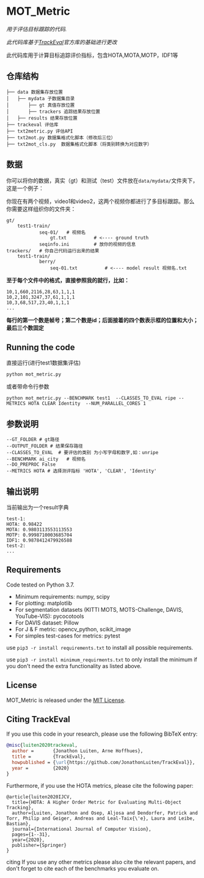 
# MOT_Metric
*用于评估目标跟踪的代码.*

*此代码库基于[TrackEval](https://github.com/JonathonLuiten/TrackEval/)官方库的基础进行更改*

此代码库用于计算目标追踪评价指标，包含HOTA,MOTA,MOTP，IDF1等

## 仓库结构

```text
├── data 数据集存放位置
│   ├── mydata 子数据集目录
│       ├── gt 真值存放位置
│       ├── trackers 追踪结果存放位置
│   ├── results 结果存放位置
├── trackeval 评估库 
├── txt2metric.py 评估API
├── txt2mot.py 数据集格式化脚本（修改后三位）
├── txt2mot_cls.py  数据集格式化脚本（将类别转换为对应数字）
```

## 数据

你可以将你的数据，真实（gt）和测试（test）文件放在`data/mydata/`文件夹下，这是一个例子：

你现在有两个视频，video1和video2，这两个视频你都进行了多目标跟踪。那么你需要这样组织你的文件夹：
```
gt/
    test1-train/
            seq-01/   # 视频名
                gt.txt          # <---- ground truth
            seqinfo.ini         # 放你的视频的信息
trackers/   # 你自己代码运行出来的结果
    test1-train/
            berry/
                seq-01.txt          # <---- model result 视频名.txt
```

**至于每个文件中的格式，直接参照我的就行，比如：**
```
10,1,660,2116,28,63,1,1,1
10,2,101,3247,37,61,1,1,1
10,3,68,517,23,40,1,1,1
...
```
**每行的第一个数是帧号；第二个数是id；后面接着的四个数表示框的位置和大小；最后三个数固定**

## Running the code

直接运行(进行test1数据集评估)
```
python mot_metric.py 
```

或者带命令行参数
```
python mot_metric.py --BENCHMARK test1  --CLASSES_TO_EVAL ripe --METRICS HOTA CLEAR Identity  --NUM_PARALLEL_CORES 1
```

## 参数说明

```
--GT_FOLDER # gt路径
--OUTPUT_FOLDER # 结果保存路径
--CLASSES_TO_EVAL  # 要评估的类别 为小写字母和数字,如：unripe
--BENCHMARK ai_city   # 视频名
--DO_PREPROC False 
--METRICS HOTA # 选择测评指标 'HOTA', 'CLEAR', 'Identity'
```

## 输出说明

当前输出为一个result字典
```
test-1:
HOTA: 0.98422
MOTA: 0.9803113553113553
MOTP: 0.9998710003685704
IDF1: 0.9878412479926588
test-2:
...
```

## Requirements
 Code tested on Python 3.7.
 
 - Minimum requirements: numpy, scipy
 - For plotting: matplotlib
 - For segmentation datasets (KITTI MOTS, MOTS-Challenge, DAVIS, YouTube-VIS): pycocotools
 - For DAVIS dataset: Pillow
 - For J & F metric: opencv_python, scikit_image
 - For simples test-cases for metrics: pytest

use ```pip3 -r install requirements.txt``` to install all possible requirements.

use ```pip3 -r install minimum_requirments.txt``` to only install the minimum if you don't need the extra functionality as listed above.

## License

MOT_Metric is released under the [MIT License](LICENSE).


## Citing TrackEval

If you use this code in your research, please use the following BibTeX entry:

```BibTeX
@misc{luiten2020trackeval,
  author =       {Jonathon Luiten, Arne Hoffhues},
  title =        {TrackEval},
  howpublished = {\url{https://github.com/JonathonLuiten/TrackEval}},
  year =         {2020}
}
```

Furthermore, if you use the HOTA metrics, please cite the following paper:

```
@article{luiten2020IJCV,
  title={HOTA: A Higher Order Metric for Evaluating Multi-Object Tracking},
  author={Luiten, Jonathon and Osep, Aljosa and Dendorfer, Patrick and Torr, Philip and Geiger, Andreas and Leal-Taix{\'e}, Laura and Leibe, Bastian},
  journal={International Journal of Computer Vision},
  pages={1--31},
  year={2020},
  publisher={Springer}
}
```
citing
If you use any other metrics please also cite the relevant papers, and don't forget to cite each of the benchmarks you evaluate on.
